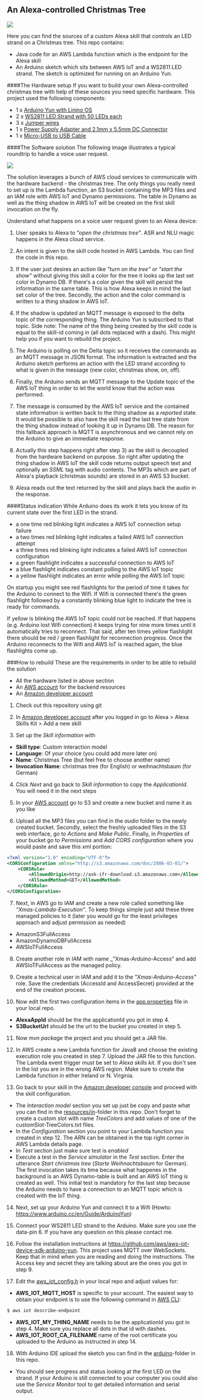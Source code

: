 ## An Alexa-controlled Christmas Tree

![](docs/hardware-setup.png)

Here you can find the sources of a custom Alexa skill that controls an LED strand on a Christmas
tree. This repo contains:
* Java code for an AWS Lambda function which is the endpoint for the Alexa skill
* An Arduino sketch which sits between AWS IoT and a WS2811 LED strand. The sketch is optimized for running on an Arduino Yun.

####The Hardware setup
If you want to build your own Alexa-controlled christmas tree with help of these sources you need specific hardware. This project used the
following components:
* 1 x [Arduino Yun with Linino OS](https://www.arduino.cc/en/Main/ArduinoBoardYun)
* 2 x [WS2811 LED Strand with 50 LEDs each](https://www.amazon.com/dp/B013FU2PZ4)
* 3 x [Jumper wires](https://www.amazon.com/dp/B01EV70C78)
* 1 x [Power Supply Adapter and 2.1mm x 5.5mm DC Connector](https://www.amazon.com/dp/B00ZU9MZ1S)
* 1 x [Micro-USB to USB Cable](https://www.amazon.com/dp/B00NH13O7K)

####The Software solution
The following image illustrates a typical roundtrip to handle a voice user request.

![](docs/solution-architecture.png)

The solution leverages a bunch of AWS cloud services to communicate with the hardware backend - the
christmas tree. The only things you really need to set up is the Lambda function, an S3 bucket containing
the MP3 files and an IAM role with AWS IoT and Dynamo permissions. The table in Dynamo as well as
the thing shadow in AWS IoT will be created on the first skill invocation on the fly.

Understand what happens on a voice user request given to an Alexa device:

1. User speaks to Alexa to _"open the christmas tree"_. ASR and NLU magic happens in the Alexa cloud service.

2. An intent is given to the skill code hosted in AWS Lambda. You can find the code in this repo.

3. If the user just desires an action like _"turn on the tree"_ or _"start the show"_ without giving
this skill a color for the tree it looks up the last set color in Dynamo DB. If there's a color
given the skill will persist the information in the same table. This is how Alexa keeps in mind the last set color
of the tree. Secondly, the action and the color command is written to a thing shadow in AWS IoT.

4. If the shadow is updated an MQTT message is exposed to the delta topic of the corresponding thing. The Arduino Yun
is subscribed to that topic. Side note: The name of the thing being created by the skill code is equal
to the skill-id coming in (all dots replaced with a dash). This might help you if you want to rebuild the project.

5. The Arduino is polling on the Delta topic so it receives the commands as an MQTT message in JSON format.
The information is extracted and the Arduino sketch performs an action with the LED strand according to what is given in the message (new color, christmas show, on, off).

6. Finally, the Arduino sends an MQTT message to the Update topic of the AWS IoT thing in order to let the world know
that the action was performed.

7. The message is consumed by the AWS IoT service and the contained state information
is written back to the thing shadow as a _reported_ state. It would be possible to also have the skill read the last tree state from the thing shadow
instead of looking it up in Dynamo DB. The reason for this fallback approach is MQTT is asynchronous and we cannot rely on
the Arduino to give an immediate response.

8. Actually this step happens right after step 3) as the skill is decoupled from the hardware backend on purpose.
So right after updating the thing shadow in AWS IoT the skill code returns output speech text and optionally an
_SSML_ tag with audio contents. The MP3s which are part of Alexa's playback (christmas sounds) are stored in an AWS S3 bucket.

9. Alexa reads out the text returned by the skill and plays back the audio in the response.

####Status indication
While Arduino does its work it lets you know of its current state over the first LED in the strand.
* a one time red blinking light indicates a AWS IoT connection setup failure
* a two times red blinking light indicates a failed AWS IoT connection attempt
* a three times red blinking light indicates a failed AWS IoT connection configuration
* a green flashlight indicates a successful connection to AWS IoT
* a blue flashlight indicates constant polling to the AWS IoT topic
* a yellow flashlight indicates an error while polling the AWS IoT topic

On startup you might see red flashlights for the period of time it takes for the Arduino to connect to
the Wifi. If Wifi is connected there's the green flashlight followed by a constantly blinking blue light to
indicate the tree is ready for commands.

If yellow is blinking the AWS IoT topic could not be reached. If that happens (e.g. Arduino lost Wifi connection)
it keeps trying for nine more times until it automatically tries to reconnect. That said, after ten times yellow flashlight
there should be red / green flashlight for reconnection progress. Once the Arduino reconnects to the Wifi and AWS IoT
is reached again, the blue flashlights come up.

###How to rebuild
These are the requirements in order to be able to rebuild the solution
* All the hardware listed in above section
* An [AWS account](https://aws.amazon.com) for the backend resources
* An [Amazon developer account](https://developer.amazon.com)

1. Check out this repository using git

2. In [Amazon developer account](https://developer.amazon.com) after you logged in go to Alexa > Alexa Skills Kit > Add a new skill

3. Set up the _Skill information_ with
* __Skill type__: Custom interaction model
* __Language__: Of your choice (you could add more later on)
* __Name__: Christmas Tree (but feel free to choose another name)
* __Invocation Name__: christmas tree (for English) or weihnachtsbaum (for German)

4. Click _Next_ and go back to _Skill information_ to copy the _ApplicationId_. You will need it in the next steps

5. In your [AWS account](https://aws.amazon.com) go to S3 and create a new bucket and name it as you like

6. Upload all the MP3 files you can find in the _audio_ folder to the newly created bucket. Secondly, select the freshly uploaded files in the S3 web interface, go to _Actions_ and _Make Public_. Finally,
in _Properties_ of your bucket go to _Permissions_ and _Add CORS configuration_ where you would paste and save this xml portion:

```xml
<?xml version="1.0" encoding="UTF-8"?>
<CORSConfiguration xmlns="http://s3.amazonaws.com/doc/2006-03-01/">
    <CORSRule>
        <AllowedOrigin>http://ask-ifr-download.s3.amazonaws.com</AllowedOrigin>
        <AllowedMethod>GET</AllowedMethod>
    </CORSRule>
</CORSConfiguration>
```

7. Next, in AWS go to IAM and create a new role called something like _"Xmas-Lambda-Execution"_. To keep things simple just add these three managed policies to it (later you would
go for the least privileges approach and adjust permission as needed)
* AmazonS3FullAccess
* AmazonDynamoDBFullAccess
* AWSIoTFullAccess

8. Create another role in IAM with name _"Xmas-Arduino-Access" and add AWSIoTFullAccess as the managed policy.

9. Create a technical user in IAM and add it to the _"Xmas-Arduino-Access"_ role. Save the credentials (AccessId and AccessSecret) provided at the end of the creation process.

10. Now edit the first two configuration items in the [app.properties](/src/main/resources/app.properties) file in your local repo.
* __AlexaAppId__ should be the the applicationId you got in step 4.
* __S3BucketUrl__ should be the url to the bucket you created in step 5.

11. Now _mvn package_ the project and you should get a JAR file.

12. In AWS create a new Lambda function for Java8 and choose the existing execution role you created in step 7. Upload the JAR file to this function. The Lambda event trigger must be set to _Alexa skills kit_. If you don't see in the list you are in the wrong AWS region. Make sure to create the Lambda function in either Ireland or N. Virginia.

13. Go back to your skill in the [Amazon developer console](https://developer.amazon.com) and proceed with the skill configuration.
* The _Interaction model_ section you set up just be copy and paste what you can find in the [resources/in](/src/main/java/resources/in)-folder in this repo. Don't forget to create a custom slot with name _TreeColors_ and add values of one of the customSlot-TreeColors.txt files.
* In the _Configuration_ section you point to your Lambda function you created in step 12. The ARN can be obtained in the top right corner in AWS Lambda details page.
* In _Test_ section just make sure test is _enabled_
* Execute a test in the _Service simulator_ in the _Test_ section. Enter the utterance _Start christmas tree_ (_Starte Weihnachtsbaum_ for German). The first invocation takes
 its time because what happenes in the background is an AWS Dynamo-table is built and an AWS IoT thing is created as well. This initial test
 is mandatory for the last step because the Arduino needs to have a connection to an MQTT topic which is created with the IoT thing.

14. Next, set up your Arduino Yun and connect it to a Wifi (Howto: https://www.arduino.cc/en/Guide/ArduinoYun)

15. Connect your WS2811 LED strand to the Arduino. Make sure you use the data-pin 6. If you have any question on this please contact me.

16. Follow the installation instructions at https://github.com/aws/aws-iot-device-sdk-arduino-yun. This project uses
 MQTT over WebSockets. Keep that in mind when you are reading and doing the instructions. The Access key and secret they are
 talking about are the ones you got in step 9.

17. Edit the [aws_iot_config.h](/arduino/xmastree/aws_iot_config.h) in your local repo and adjust values for:
* __AWS_IOT_MQTT_HOST__ is specific to your account. The easiest way to obtain your endpoint is to use the following command in [AWS CLI](https://aws.amazon.com/cli/):
```bash
$ aws iot describe-endpoint
```
* __AWS_IOT_MY_THING_NAME__ needs to be the applicationId you got in step 4. Make sure you replace all dots in that id with dashes.
* __AWS_IOT_ROOT_CA_FILENAME__ name of the root certificate you uploaded to the Arduino as instructed in step 14.

18. With Arduino IDE upload the sketch you can find in the [arduino](/arduino)-folder in this repo.
* You should see progress and status looking at the first LED on the strand. If your Arduino is still connected
to your computer you could also use the _Service Monitor_ tool to get detailed information and serial output.